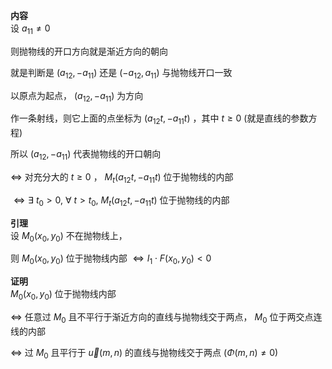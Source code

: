 **内容**  
设 $a_{11}\neq0$  
  
则抛物线的开口方向就是渐近方向的朝向  
  
就是判断是 $(a_{12},-a_{11})$ 还是 $(-a_{12},a_{11})$ 与抛物线开口一致  
  
以原点为起点， $(a_{12},-a_{11})$ 为方向  
  
作一条射线，则它上面的点坐标为 $(a_{12}t,-a_{11}t)$ ，其中 $t\geq0$ (就是直线的参数方程)  
  
所以 $(a_{12},-a_{11})$ 代表抛物线的开口朝向  
  
$\Leftrightarrow$ 对充分大的 $t\geq0$ ， $M_t(a_{12}t,-a_{11}t)$ 位于抛物线的内部  
  
$\Leftrightarrow\exists\ t_0>0,\ \forall\ t>t_0,\ M_t(a_{12}t,-a_{11}t)$ 位于抛物线的内部  
  
**引理**  
设 $M_0(x_0,y_0)$ 不在抛物线上，  
  
则 $M_0(x_0,y_0)$ 位于抛物线内部 $\Leftrightarrow I_1\cdot F(x_0,y_0)<0$  
  
**证明**  
$M_0(x_0,y_0)$ 位于抛物线内部  
  
$\Leftrightarrow$ 任意过 $M_0$ 且不平行于渐近方向的直线与抛物线交于两点， $M_0$ 位于两交点连线的内部  
  
$\Leftrightarrow$ 过 $M_0$ 且平行于 $\vec u(m,n)$ 的直线与抛物线交于两点 ($\Phi(m,n)\neq0$)  
